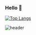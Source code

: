 ### Hello 👋

<!--
**eunjiP/eunjiP** is a ✨ _special_ ✨ repository because its `README.md` (this file) appears on your GitHub profile.

Here are some ideas to get you started:

- 🔭 I’m currently working on ...
- 🌱 I’m currently learning ...
- 👯 I’m looking to collaborate on ...
- 🤔 I’m looking for help with ...
- 💬 Ask me about ...
- 📫 How to reach me: ...
- 😄 Pronouns: ...
- ⚡ Fun fact: ...
-->

<!-- <h3 align="center"><b>🛠 Tech Stack 🛠</b></h3> -->
[![Top Langs](https://github-readme-stats.vercel.app/api/top-langs/?username=eunjiP&layout=compact)](https://github.com/eunjiP/github-readme-stats)


![header](https://capsule-render.vercel.app/api?type=rounded&color=gradient&text=%20asdf%20&height=300&fontSize=100&textBg=true)
